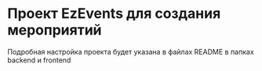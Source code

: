 # Проект EzEvents для создания мероприятий

Подробная настройка проекта будет указана в файлах README в папках backend и frontend